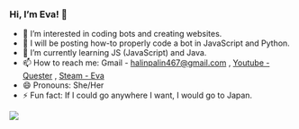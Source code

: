 ### Hi, I’m Eva! 👋
- 👀 I’m interested in coding bots and creating websites.
- 🤖 I will be posting how-to properly code a bot in JavaScript and Python.
- 🌱 I’m currently learning JS (JavaScript) and Java.
- 📫 How to reach me: Gmail - halinpalin467@gmail.com , [Youtube - Quester](https://www.youtube.com/channel/UCP50VU_vAMGOH6cY4lfR1qg) , [Steam - Eva](https://steamcommunity.com/profiles/76561198860656732/)
- 😄 Pronouns: She/Her
- ⚡ Fun fact: If I could go anywhere I want, I would go to Japan.


<img src="https://github-readme-stats.vercel.app/api?username=MyWorldEva&&show_icons=true&title_color=ffffff&icon_color=bb2acf&text_color=daf7dc&bg_color=151515">
